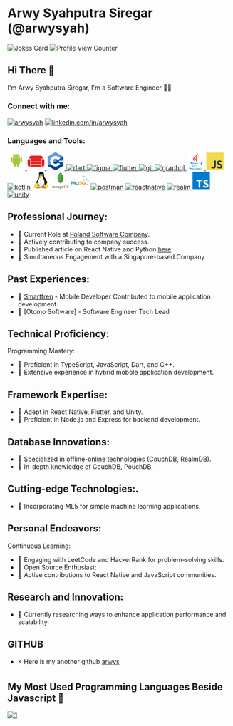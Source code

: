 # Arwy Syahputra Siregar (@arwysyah) 


![Jokes Card](https://readme-jokes.vercel.app/api)
![Profile View Counter](https://komarev.com/ghpvc/?username=arwysyah)


## Hi There 👋

I'm Arwy Syahputra Siregar, I'm a Software Engineer 👨‍💻


<h3 align="left">Connect with me:</h3>
<p align="left">
<a href="https://dev.to/arwysyah" target="blank"><img align="center" src="https://d2fltix0v2e0sb.cloudfront.net/dev-badge.svg" alt="arwysyah" height="30" width="40" /></a>
<a href="https://linkedin.com/in/arwysyah" target="blank"><img align="center" src="https://raw.githubusercontent.com/rahuldkjain/github-profile-readme-generator/master/src/images/icons/Social/linked-in-alt.svg" alt="linkedin.com/in/arwysyah" height="30" width="40" /></a>
</p>

<h3 align="left">Languages and Tools:</h3>
<p align="left"> <a href="https://developer.android.com" target="_blank" rel="noreferrer"> <img src="https://raw.githubusercontent.com/devicons/devicon/master/icons/android/android-original-wordmark.svg" alt="android" width="40" height="40"/> </a> <a href="https://couchdb.apache.org/" target="_blank" rel="noreferrer"> <img src="https://raw.githubusercontent.com/devicons/devicon/0d6c64dbbf311879f7d563bfc3ccf559f9ed111c/icons/couchdb/couchdb-original.svg" alt="couchdb" width="40" height="40"/> </a> <a href="https://www.w3schools.com/cpp/" target="_blank" rel="noreferrer"> <img src="https://raw.githubusercontent.com/devicons/devicon/master/icons/cplusplus/cplusplus-original.svg" alt="cplusplus" width="40" height="40"/> </a> <a href="https://dart.dev" target="_blank" rel="noreferrer"> <img src="https://www.vectorlogo.zone/logos/dartlang/dartlang-icon.svg" alt="dart" width="40" height="40"/> </a> <a href="https://www.figma.com/" target="_blank" rel="noreferrer"> <img src="https://www.vectorlogo.zone/logos/figma/figma-icon.svg" alt="figma" width="40" height="40"/> </a> <a href="https://flutter.dev" target="_blank" rel="noreferrer"> <img src="https://www.vectorlogo.zone/logos/flutterio/flutterio-icon.svg" alt="flutter" width="40" height="40"/> </a> <a href="https://git-scm.com/" target="_blank" rel="noreferrer"> <img src="https://www.vectorlogo.zone/logos/git-scm/git-scm-icon.svg" alt="git" width="40" height="40"/> </a> <a href="https://graphql.org" target="_blank" rel="noreferrer"> <img src="https://www.vectorlogo.zone/logos/graphql/graphql-icon.svg" alt="graphql" width="40" height="40"/> </a> <a href="https://www.java.com" target="_blank" rel="noreferrer"> <img src="https://raw.githubusercontent.com/devicons/devicon/master/icons/java/java-original.svg" alt="java" width="40" height="40"/> </a> <a href="https://developer.mozilla.org/en-US/docs/Web/JavaScript" target="_blank" rel="noreferrer"> <img src="https://raw.githubusercontent.com/devicons/devicon/master/icons/javascript/javascript-original.svg" alt="javascript" width="40" height="40"/> </a> <a href="https://kotlinlang.org" target="_blank" rel="noreferrer"> <img src="https://www.vectorlogo.zone/logos/kotlinlang/kotlinlang-icon.svg" alt="kotlin" width="40" height="40"/> </a> <a href="https://www.linux.org/" target="_blank" rel="noreferrer"> <img src="https://raw.githubusercontent.com/devicons/devicon/master/icons/linux/linux-original.svg" alt="linux" width="40" height="40"/> </a> <a href="https://www.mongodb.com/" target="_blank" rel="noreferrer"> <img src="https://raw.githubusercontent.com/devicons/devicon/master/icons/mongodb/mongodb-original-wordmark.svg" alt="mongodb" width="40" height="40"/> </a> <a href="https://www.mysql.com/" target="_blank" rel="noreferrer"> <img src="https://raw.githubusercontent.com/devicons/devicon/master/icons/mysql/mysql-original-wordmark.svg" alt="mysql" width="40" height="40"/> </a> <a href="https://postman.com" target="_blank" rel="noreferrer"> <img src="https://www.vectorlogo.zone/logos/getpostman/getpostman-icon.svg" alt="postman" width="40" height="40"/> </a> <a href="https://reactnative.dev/" target="_blank" rel="noreferrer"> <img src="https://reactnative.dev/img/header_logo.svg" alt="reactnative" width="40" height="40"/> </a> <a href="https://realm.io/" target="_blank" rel="noreferrer"> <img src="https://raw.githubusercontent.com/bestofjs/bestofjs-webui/8665e8c267a0215f3159df28b33c365198101df5/public/logos/realm.svg" alt="realm" width="40" height="40"/> </a> <a href="https://www.typescriptlang.org/" target="_blank" rel="noreferrer"> <img src="https://raw.githubusercontent.com/devicons/devicon/master/icons/typescript/typescript-original.svg" alt="typescript" width="40" height="40"/> </a> <a href="https://unity.com/" target="_blank" rel="noreferrer"> <img src="https://www.vectorlogo.zone/logos/unity3d/unity3d-icon.svg" alt="unity" width="40" height="40"/> </a> </p>



## Professional Journey:
- 🔭 Current Role at [Poland Software Company](https://expans.io). 
- 🔭 Actively contributing to company success.
- 🔭 Published article on React Native and Python [here](https://expans.io/2022/11/04/react-native-and-python-run-python-script-on-the-frontend-side/).
- 🔭 Simultaneous Engagement with a Singapore-based Company

## Past Experiences:
- 🔭 [Smartfren](https://www.smartfren.com/) - Mobile Developer
Contributed to mobile application development.
- 🔭 [Otomo Software] - Software Engineer Tech Lead

## Technical Proficiency:
Programming Mastery:
- 🔭 Proficient in TypeScript, JavaScript, Dart, and C++.
- 🔭 Extensive experience in hybrid mobole application development.

## Framework Expertise:
- 🔭 Adept in React Native, Flutter, and Unity.
- 🔭 Proficient in Node.js and Express for backend development.

## Database Innovations:
- 🔭 Specialized in offline-online technologies (CouchDB, RealmDB).
- 🔭 In-depth knowledge of CouchDB, PouchDB.
  
## Cutting-edge Technologies:.
- 🔭 Incorporating ML5 for simple machine learning applications.

## Personal Endeavors:
Continuous Learning:
- 🔭 Engaging with LeetCode and HackerRank for problem-solving skills.
- 🔭 Open Source Enthusiast:
- 🔭 Active contributions to React Native and JavaScript communities.
 
## Research and Innovation:
- 🔭 Currently researching ways to enhance application performance and scalability.

## GITHUB
- ⚡ Here is my another github   [arwys](https://github.com/arwys)

## My Most Used Programming Languages Beside Javascript 👋
[![1](https://github-readme-stats.vercel.app/api/top-langs?username=arwysyah&hide=html,scss,stylus,blade,objective-c,jupyter%20notebook,css,shell,javascript,batchfile,ruby,starlark,dockerfile&theme=blue-green&show_icons=true)](https://github.com/arwysyah)

